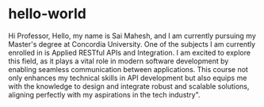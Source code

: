 # hello-world
Hi Professor,
Hello, my name is Sai Mahesh, and I am currently pursuing my Master's degree at Concordia University. One of the subjects I am currently enrolled in is Applied RESTful APIs and Integration. I am excited to explore this field, as it plays a vital role in modern software development by enabling seamless communication between applications. This course not only enhances my technical skills in API development but also equips me with the knowledge to design and integrate robust and scalable solutions, aligning perfectly with my aspirations in the tech industry".
